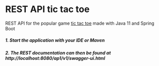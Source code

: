 # REST API tic tac toe

REST API for the popular game [tic tac toe](https://en.wikipedia.org/wiki/Tic-tac-toe) made with Java 11 and Spring Boot

##### 1. Start the application with your IDE or Maven
    
##### 2. The REST documentation can then be found at http://localhost:8080/ap1/v1/swagger-ui.html
